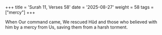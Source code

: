 +++
title = 'Surah 11, Verses 58'
date = '2025-08-27'
weight = 58
tags = ["mercy"]
+++

When Our command came, We rescued Hûd and those who believed with him by a mercy from Us, saving them from a harsh torment.